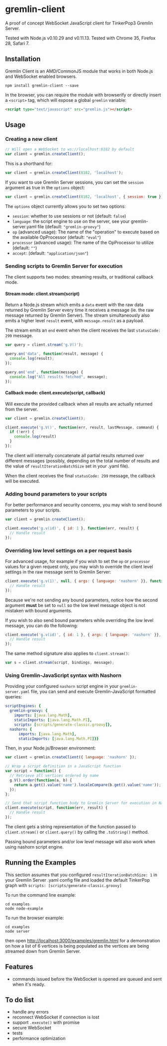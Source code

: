 gremlin-client
==============

A proof of concept WebSocket JavaScript client for TinkerPop3 Gremlin Server.

Tested with Node.js v0.10.29 and v0.11.13.
Tested with Chrome 35, Firefox 28, Safari 7.

## Installation

Gremlin Client is an AMD/CommonJS module that works in both Node.js and WebSocket enabled browsers.

```
npm install gremlin-client --save
```

In the browser, you can require the module with browserify or directly insert a `<script>` tag, which will expose a global `gremlin` variable:
```html
<script type="text/javascript" src="gremlin.js"></script>
```

## Usage

### Creating a new client

```javascript
// Will open a WebSocket to ws://localhost:8182 by default
var client = gremlin.createClient();
```
This is a shorthand for:
```javascript
var client = gremlin.createClient(8182, 'localhost');
```

If you want to use Gremlin Server sessions, you can set the `session` argument as true in the `options` object:
```javascript
var client = gremlin.createClient(8182, 'localhost', { session: true });
```

The `options` object currently allows you to set two options:
* `session`: whether to use sessions or not (default: `false`)
* `language`: the script engine to use on the server, see your gremlin-server.yaml file (default: `"gremlin-groovy"`)
* `op` (advanced usage): The name of the "operation" to execute based on the available OpProcessor (default: `"eval"`)
* `processor` (advanced usage): The name of the OpProcessor to utilize (default: `""`)
* `accept`: (default: `"application/json"`)

### Sending scripts to Gremlin Server for execution
The client supports two modes: streaming results, or traditional callback mode.

#### Stream mode: client.stream(script)

Return a Node.js stream which emits a `data` event with the raw data returned by Gremlin Server every time it receives a message (ie. the raw message returned by Gremlin Server). The stream simultaneously also emits a higher level `result` event, with `message.result` as a payload.

The stream emits an `end` event when the client receives the last `statusCode: 299` message.

```javascript
var query = client.stream('g.V()');

query.on('data', function(result, message) {
  console.log(result);
});

query.on('end', function(message) {
  console.log("All results fetched", message);
});

```

#### Callback mode: client.execute(script, callback)

Will execute the provided callback when all results are actually returned from the server.

```javascript
var client = gremlin.createClient();

client.execute('g.V()', function(err, result, lastMessage, command) {
  if (!err) {
    console.log(result)
  }
});
```

The client will internally concatenate all partial results returned over different messages (possibly, depending on the total number of results and the value of `resultIterationBatchSize` set in your .yaml file).

When the client receives the final `statusCode: 299` message, the callback will be executed.

### Adding bound parameters to your scripts

For better performance and security concerns, you may wish to send bound parameters to your scripts.

```javascript
var client = gremlin.createClient();

client.execute('g.v(id)', { id: 1 }, function(err, result) {
  // Handle result
});
```

### Overriding low level settings on a per request basis

For advanced usage, for example if you wish to set the `op` or `processor` values for a given request only, you may wish to override the client level settings in the raw message sent to Gremlin Server:

```javascript
client.execute('g.v(1)', null, { args: { language: 'nashorn' }}, function(err, result) {
  // Handle result
});
```

Because we're not sending any bound parameters, notice how the second argument **must** be set to `null` so the low level message object is not mistaken with bound arguments.

If you wish to also send bound parameters while overriding the low level message, you can do the following:

```javascript
client.execute('g.v(id)', { id: 1 }, { args: { language: 'nashorn' }}, function(err, result) {
  // Handle result
});
```

The same method signature also applies to `client.stream()`:

```javascript
var s = client.stream(script, bindings, message);
```


### Using Gremlin-JavaScript syntax with Nashorn

Providing your configured `nashorn` script engine in your `gremlin-server.yaml` file, you can send and execute Gremlin-JavaScript formatted queries:

```yaml
scriptEngines: {
  gremlin-groovy: {
    imports: [java.lang.Math],
    staticImports: [java.lang.Math.PI],
    scripts: [scripts/generate-classic.groovy]},
  nashorn: {
      imports: [java.lang.Math],
      staticImports: [java.lang.Math.PI]}}
```

Then, in your Node.js/Browser environment:

```javascript
var client = gremlin.createClient({ language: 'nashorn' });

// Wrap a script definition in a JavaScript function
var script = function() {
  // Retrieve all vertices ordered by name
  g.V().order(function(a, b) {
    return a.get().value('name').localeCompare(b.get().value('name')); // JavaScript replacement for <=> spaceship operator
  });
};

// Send that script function body to Gremlin Server for execution in Nashorn engine
client.execute(script, function(err, result) {
  // Handle result
});
```

The client gets a string representation of the function passed to `client.stream()` or `client.query()` by calling the `.toString()` method.

Passing bound parameters and/or low level message will also work when using nashorn script engine.

## Running the Examples

This section assumes that you configured `resultIterationBatchSize: 1` in your Gremlin Server .yaml config file and loaded the default TinkerPop graph with `scripts: [scripts/generate-classic.groovy]`


To run the command line example:
```
cd examples
node node-example
```

To run the browser example:
```
cd examples
node server
```
then open [http://localhost:3000/examples/gremlin.html](http://localhost:3000/examples/gremlin.html) for a demonstration on how a list of 6 vertices is being populated as the vertices are being streamed down from Gremlin Server.

## Features

* commands issued before the WebSocket is opened are queued and sent when it's ready.

## To do list

* handle any errors
* reconnect WebSocket if connection is lost
* support `.execute()` with promise
* secure WebSocket
* tests
* performance optimization

